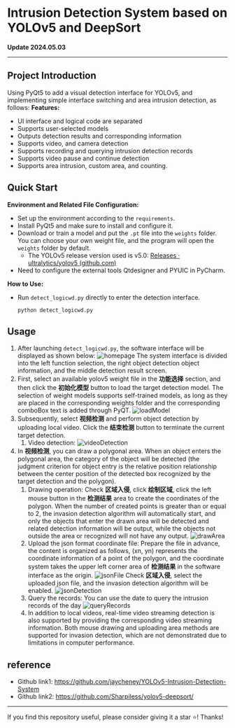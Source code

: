 # Intrusion Detection System based on YOLOv5 and DeepSort


**Update 2024.05.03**

---
## Project Introduction
Using PyQt5 to add a visual detection interface for YOLOv5, and implementing simple interface switching and area intrusion detection, as follows:
**Features:**
* UI interface and logical code are separated
* Supports user-selected models
* Outputs detection results and corresponding information
* Supports video, and camera detection
* Supports recording and querying intrusion detection records
* Supports video pause and continue detection
* Supports area intrusion, custom area, and counting.
## Quick Start
**Environment and Related File Configuration:**
 - Set up the environment according to the `requirements`.
 - Install PyQt5 and make sure to install and configure it.
 - Download or train a model and put the `.pt` file into the `weights` folder. You can choose your own weight file, and the program will open the `weights` folder by default.
    -  The YOLOv5 release version used is v5.0:  [Releases · ultralytics/yolov5 (github.com)](https://github.com/ultralytics/yolov5/releases)
 - Need to configure the external tools Qtdesigner and PYUIC in PyCharm.

**How to Use:**

 - Run `detect_logicwd.py` directly to enter the detection interface.
    ```shell script
   python detect_logicwd.py
   ```
## Usage
1. After launching `detect_logicwd.py`, the software interface will be displayed as shown below:
![homepage](README.assets/homepage.png)
The system interface is divided into the left function selection, the right object detection object information, and the middle detection result screen.
2. First, select an available yolov5 weight file in the **功能选择** section, and then click the **初始化模型** button to load the target detection model. The selection of weight models supports self-trained models, as long as they are placed in the corresponding weights folder and the corresponding comboBox text is added through PyQT.
![loadModel](README.assets/loadModel.png)
3. Subsequently, select **视频检测** and perform object detection by uploading local video. Click the **结束检测** button to terminate the current target detection.
   1. Video detection:
   ![videoDetection](README.assets/videoDetection.png)
4. In **视频检测**, you can draw a polygonal area. When an object enters the polygonal area, the category of the object will be detected (the judgment criterion for object entry is the relative position relationship between the center position of the detected box recognized by the target detection and the polygon).
   1. Drawing operation: Check **区域入侵**, click **绘制区域**, click the left mouse button in the **检测结果** area to create the coordinates of the polygon. When the number of created points is greater than or equal to 2, the invasion detection algorithm will automatically start, and only the objects that enter the drawn area will be detected and related detection information will be output, while the objects not outside the area or recognized will not have any output.
      ![drawArea](README.assets/drawArea.png)
   2. Upload the json format coordinate file: Prepare the file in advance, the content is organized as follows, (xn, yn) represents the coordinate information of a point of the polygon, and the coordinate system takes the upper left corner area of **检测结果** in the software interface as the origin.
      ![jsonFile](README.assets/jsonFile.png)
      Check **区域入侵**, select the uploaded json file, and the invasion detection algorithm will be enabled.
      ![jsonDetection](README.assets/jsonDetection.png)
   3. Query the records: You can use the date to query the intrusion records of the day
      ![queryRecords](README.assets/queryRecords.png)
   4. In addition to local videos, real-time video streaming detection is also supported by providing the corresponding video streaming information. Both mouse drawing and uploading area methods are supported for invasion detection, which are not demonstrated due to limitations in computer performance.

## reference
 - Github link1: https://github.com/jaycheney/YOLOv5-Intrusion-Detection-System
 - Github link2: https://github.com/Sharpiless/yolov5-deepsort/

---
If you find this repository useful, please consider giving it a star ⭐️! Thanks!

